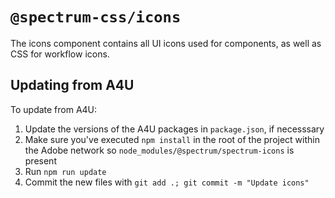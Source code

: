 # `@spectrum-css/icons`

The icons component contains all UI icons used for components, as well as CSS for workflow icons.

## Updating from A4U

To update from A4U:

1. Update the versions of the A4U packages in `package.json`, if necesssary
1. Make sure you've executed `npm install` in the root of the project within the Adobe network so `node_modules/@spectrum/spectrum-icons` is present
1. Run `npm run update`
1. Commit the new files with `git add .; git commit -m "Update icons"`
